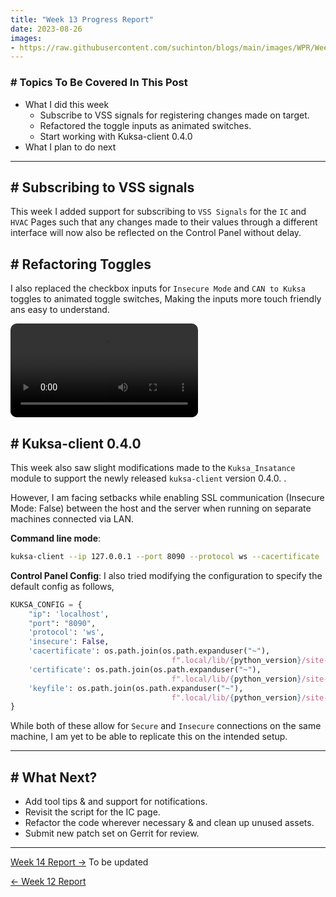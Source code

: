 ```yaml
---
title: "Week 13 Progress Report"
date: 2023-08-26
images:
- https://raw.githubusercontent.com/suchinton/blogs/main/images/WPR/Week13/GSOC Report IMG.png
---
```


### # Topics To Be Covered In This Post
- What I did this week
	- Subscribe to VSS signals for registering changes made on target.
	- Refactored the toggle inputs as animated switches.
	- Start working with Kuksa-client 0.4.0 
- What I plan to do next 

---

## # Subscribing to VSS signals

This week I added support for subscribing to `VSS Signals` for the `IC` and `HVAC` Pages such that any changes made to their values through a different interface will now also be reflected on the Control Panel without delay.

## # Refactoring Toggles

I also replaced the checkbox inputs for `Insecure Mode` and `CAN to Kuksa` toggles to animated toggle switches, Making the inputs more touch friendly ans easy to understand.

<video src="https://raw.githubusercontent.com/suchinton/blogs/main/images/WPR/Week13/Demo.mp4" controls="controls" style="max-width: auto; border-radius: 10px">
</video>

## # Kuksa-client 0.4.0

This week also saw slight modifications made to the `Kuksa_Insatance` module to support the newly released `kuksa-client` version 0.4.0. .

However, I am facing setbacks while enabling SSL communication (Insecure Mode: False) between the host and the server when running on separate machines connected via LAN.

**Command line mode**:
```bash
kuksa-client --ip 127.0.0.1 --port 8090 --protocol ws --cacertificate ./kuksa_certificates/CA.pem
```

**Control Panel Config**: I also tried modifying the configuration to specify the default config as follows,
```python
KUKSA_CONFIG = {
    "ip": 'localhost',
    "port": "8090",
    'protocol': 'ws',
    'insecure': False,
    'cacertificate': os.path.join(os.path.expanduser("~"),
                                    f".local/lib/{python_version}/site-packages/kuksa_certificates/CA.pem"),
    'certificate': os.path.join(os.path.expanduser("~"),
                                    f".local/lib/{python_version}/site-packages/kuksa_certificates/Client.pem"),
    'keyfile': os.path.join(os.path.expanduser("~"),
                                    f".local/lib/{python_version}/site-packages/kuksa_certificates/Client.key"),
}
```

While both of these allow for `Secure` and `Insecure` connections on the same machine, I am yet to be able to replicate this on the intended setup. 

---
## # What Next?

- Add tool tips & and support for notifications. 
- Revisit the script for the IC page.
- Refactor the code wherever necessary & and clean up unused assets.  
- Submit new patch set on Gerrit for review.

---

[Week 14 Report →]() To be updated

[← Week 12 Report](/articles/week-12)